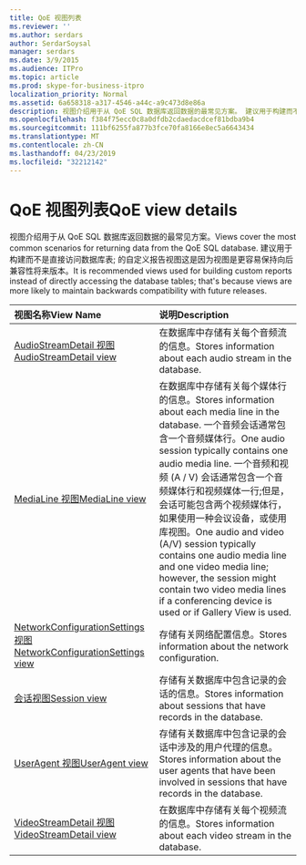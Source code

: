 ```yaml
---
title: QoE 视图列表
ms.reviewer: ''
ms.author: serdars
author: SerdarSoysal
manager: serdars
ms.date: 3/9/2015
ms.audience: ITPro
ms.topic: article
ms.prod: skype-for-business-itpro
localization_priority: Normal
ms.assetid: 6a658318-a317-4546-a44c-a9c473d8e86a
description: 视图介绍用于从 QoE SQL 数据库返回数据的最常见方案。 建议用于构建而不是直接访问数据库表; 的自定义报告视图这是因为视图是更容易保持向后兼容性将来版本。
ms.openlocfilehash: f384f75ecc0c8a0dfdb2cdaedacdcef81bdba9b4
ms.sourcegitcommit: 111bf6255fa877b3fce70fa8166e8ec5a6643434
ms.translationtype: MT
ms.contentlocale: zh-CN
ms.lasthandoff: 04/23/2019
ms.locfileid: "32212142"
---
```

# <a name="qoe-view-details"></a><span data-ttu-id="01f70-104">QoE 视图列表</span><span class="sxs-lookup"><span data-stu-id="01f70-104">QoE view details</span></span>
 
<span data-ttu-id="01f70-105">视图介绍用于从 QoE SQL 数据库返回数据的最常见方案。</span><span class="sxs-lookup"><span data-stu-id="01f70-105">Views cover the most common scenarios for returning data from the QoE SQL database.</span></span> <span data-ttu-id="01f70-106">建议用于构建而不是直接访问数据库表; 的自定义报告视图这是因为视图是更容易保持向后兼容性将来版本。</span><span class="sxs-lookup"><span data-stu-id="01f70-106">It is recommended views used for building custom reports instead of directly accessing the database tables; that's because views are more likely to maintain backwards compatibility with future releases.</span></span>
  
|<span data-ttu-id="01f70-107">**视图名称**</span><span class="sxs-lookup"><span data-stu-id="01f70-107">**View Name**</span></span>|<span data-ttu-id="01f70-108">**说明**</span><span class="sxs-lookup"><span data-stu-id="01f70-108">**Description**</span></span>|
|:-----|:-----|
|[<span data-ttu-id="01f70-109">AudioStreamDetail 视图</span><span class="sxs-lookup"><span data-stu-id="01f70-109">AudioStreamDetail view</span></span>](audiostreamdetail.md) <br/> |<span data-ttu-id="01f70-110">在数据库中存储有关每个音频流的信息。</span><span class="sxs-lookup"><span data-stu-id="01f70-110">Stores information about each audio stream in the database.</span></span>  <br/> |
|[<span data-ttu-id="01f70-111">MediaLine 视图</span><span class="sxs-lookup"><span data-stu-id="01f70-111">MediaLine view</span></span>](medialine.md) <br/> |<span data-ttu-id="01f70-112">在数据库中存储有关每个媒体行的信息。</span><span class="sxs-lookup"><span data-stu-id="01f70-112">Stores information about each media line in the database.</span></span> <span data-ttu-id="01f70-113">一个音频会话通常包含一个音频媒体行。</span><span class="sxs-lookup"><span data-stu-id="01f70-113">One audio session typically contains one audio media line.</span></span> <span data-ttu-id="01f70-114">一个音频和视频 (A / V) 会话通常包含一个音频媒体行和视频媒体一行;但是，会话可能包含两个视频媒体行，如果使用一种会议设备，或使用库视图。</span><span class="sxs-lookup"><span data-stu-id="01f70-114">One audio and video (A/V) session typically contains one audio media line and one video media line; however, the session might contain two video media lines if a conferencing device is used or if Gallery View is used.</span></span>  <br/> |
|[<span data-ttu-id="01f70-115">NetworkConfigurationSettings 视图</span><span class="sxs-lookup"><span data-stu-id="01f70-115">NetworkConfigurationSettings view</span></span>](networkconfigurationsettings.md) <br/> |<span data-ttu-id="01f70-116">存储有关网络配置信息。</span><span class="sxs-lookup"><span data-stu-id="01f70-116">Stores information about the network configuration.</span></span>  <br/> |
|[<span data-ttu-id="01f70-117">会话视图</span><span class="sxs-lookup"><span data-stu-id="01f70-117">Session view</span></span>](session-0.md) <br/> |<span data-ttu-id="01f70-118">存储有关数据库中包含记录的会话的信息。</span><span class="sxs-lookup"><span data-stu-id="01f70-118">Stores information about sessions that have records in the database.</span></span>  <br/> |
|[<span data-ttu-id="01f70-119">UserAgent 视图</span><span class="sxs-lookup"><span data-stu-id="01f70-119">UserAgent view</span></span>](useragent-0.md) <br/> |<span data-ttu-id="01f70-120">存储有关数据库中包含记录的会话中涉及的用户代理的信息。</span><span class="sxs-lookup"><span data-stu-id="01f70-120">Stores information about the user agents that have been involved in sessions that have records in the database.</span></span>  <br/> |
|[<span data-ttu-id="01f70-121">VideoStreamDetail 视图</span><span class="sxs-lookup"><span data-stu-id="01f70-121">VideoStreamDetail view</span></span>](videostreamdetail.md) <br/> |<span data-ttu-id="01f70-122">在数据库中存储有关每个视频流的信息。</span><span class="sxs-lookup"><span data-stu-id="01f70-122">Stores information about each video stream in the database.</span></span>  <br/> |
   

